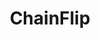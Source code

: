 ---
layout: default
######## CARD FRONT VARIABLE
img: chainflip.png
# kind blockchain : tendermint, polkadot, ethereum, near, move.
kind_blockchain: polkadot
title: ChainFlip 
modal: chainflip-testnet
# status
# - finished
# - ongoing
# - cancel
# - preparations / other
status: ongoing

######## DETAILS USED MODAL
website: "https://chainflip.io/"
event_name: "Perseverance Testnet"
event_link:  "https://blocks-perseverance.chainflip.io/validator/cFJeTec6nZ81729HNebTp9Yb8DfUxfwmKmdvZvimGZnokLrvK"
node_id: "<code>cFJeTec6nZ81729HNebTp9Yb8DfUxfwmKmdvZvimGZnokLrvK</code>"

######### TECHNOLOGY
os: Ubuntu 22.04
monitoring: Grafana, Prometheus, Telegraf
monitoring_pdf: 
security: "Audit (Lynis and Greenbonde), Hardening CIS"
network: "Wireguard (Communication between Machine)"

######## INFRASTRUCTURE
# if kind_blockchain is tendermint,please assign  tendermint_ of value
tendermint_rpc:
tendermint_api:
tendermint_grpc:
tendermint_grpc_web:
---